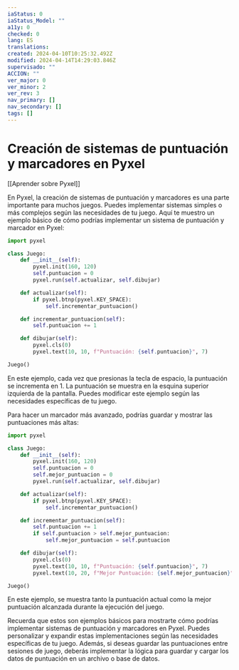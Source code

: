 ```yaml
---
iaStatus: 0
iaStatus_Model: ""
a11y: 0
checked: 0
lang: ES
translations: 
created: 2024-04-10T10:25:32.492Z
modified: 2024-04-14T14:29:03.846Z
supervisado: ""
ACCION: ""
ver_major: 0
ver_minor: 2
ver_rev: 3
nav_primary: []
nav_secondary: []
tags: []
---
```

# Creación de sistemas de puntuación y marcadores en Pyxel

[[Aprender sobre Pyxel]]

En Pyxel, la creación de sistemas de puntuación y marcadores es una parte importante para muchos juegos. Puedes implementar sistemas simples o más complejos según las necesidades de tu juego. Aquí te muestro un ejemplo básico de cómo podrías implementar un sistema de puntuación y marcador en Pyxel:

```python
import pyxel

class Juego:
    def __init__(self):
        pyxel.init(160, 120)
        self.puntuacion = 0
        pyxel.run(self.actualizar, self.dibujar)

    def actualizar(self):
        if pyxel.btnp(pyxel.KEY_SPACE):
            self.incrementar_puntuacion()

    def incrementar_puntuacion(self):
        self.puntuacion += 1

    def dibujar(self):
        pyxel.cls(0)
        pyxel.text(10, 10, f"Puntuación: {self.puntuacion}", 7)

Juego()
```

En este ejemplo, cada vez que presionas la tecla de espacio, la puntuación se incrementa en 1. La puntuación se muestra en la esquina superior izquierda de la pantalla. Puedes modificar este ejemplo según las necesidades específicas de tu juego.

Para hacer un marcador más avanzado, podrías guardar y mostrar las puntuaciones más altas:

```python
import pyxel

class Juego:
    def __init__(self):
        pyxel.init(160, 120)
        self.puntuacion = 0
        self.mejor_puntuacion = 0
        pyxel.run(self.actualizar, self.dibujar)

    def actualizar(self):
        if pyxel.btnp(pyxel.KEY_SPACE):
            self.incrementar_puntuacion()

    def incrementar_puntuacion(self):
        self.puntuacion += 1
        if self.puntuacion > self.mejor_puntuacion:
            self.mejor_puntuacion = self.puntuacion

    def dibujar(self):
        pyxel.cls(0)
        pyxel.text(10, 10, f"Puntuación: {self.puntuacion}", 7)
        pyxel.text(10, 20, f"Mejor Puntuación: {self.mejor_puntuacion}", 7)

Juego()
```

En este ejemplo, se muestra tanto la puntuación actual como la mejor puntuación alcanzada durante la ejecución del juego.

Recuerda que estos son ejemplos básicos para mostrarte cómo podrías implementar sistemas de puntuación y marcadores en Pyxel. Puedes personalizar y expandir estas implementaciones según las necesidades específicas de tu juego. Además, si deseas guardar las puntuaciones entre sesiones de juego, deberás implementar la lógica para guardar y cargar los datos de puntuación en un archivo o base de datos.